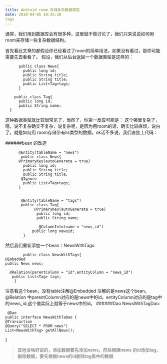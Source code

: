 ```yaml
---
title: Android room 存储复杂数据类型
date: 2019-04-05 10:35:18
tags
---
```


通常，我们用到数据库会有很多种，这里就不做讨论了，我们只来说说如何用room来存储一些复杂数据结构。


首先看此文章的都假设你已经看过了room的简单用法，如果没有看过，那你可能需要先去看看了。
假设，我们从后台返回一个数据类型是这样的：    

          public class News{
            public long id;
            public String title;
            public String title;
            public List<Tag>tags;
          }

        public class Tag{
          public long id;
          public String name;
      }

这种数据类型就比较很常见了，当然了，你第一反应可能是： 这个哪里复杂了，嗯，说不复杂确实不复杂，说复杂呢，是因为用room的话，确实比较麻烦，说白了，就是如何用 room存储带有lis<Object>类型的数据。ok话不多说，我们直接上代码：

   ######bean 的改造

          @Entity(tableName = "news")
           public class News{
          @PrimaryKey(autoGenerate = true)
            public long id;
            public String title;
            public String title;
           @Ignore
            public List<Tag>tags;
          } 


           @Entity(tableName = "tags")
           public class Tag{
                 @PrimaryKey(autoGenerate = true)
                  public long id;
                  public String name;

                   @ColumnInfo(name = "news_id")
                public long newsid;
            }


然后我们重新添加一个bean：NewsWithTags:
               

            public class NewsWithTags{
    @Embedded
    public News news;

      @Relation(parentColumn = "id",entityColumn = "news_id")
       public List<Tag> tags;
        }


注意看这个bean，没有table注解@Embedded 注解的是news这个bean。
@Relation 中parentColumn对应的是news中的id，entityColumn对应的是tag中的news_id,这个值实际上就等于news中的id。
######Dao
    NewsWithTagDao:

     @Dao
    public interface NewsWithTaDao {
    @Transaction
    @Query("SELECT * FROM news")
    List<NewsWithTag> getAllNews();
}

>其他没啥好说的，添加数据要先添加news，然后根据news 的id添加tag，删除数据，要先根据news的id删除tag表中的数据
      

